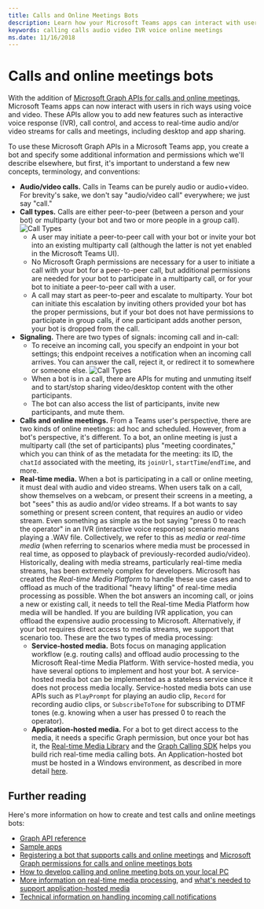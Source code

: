 ```yaml
---
title: Calls and Online Meetings Bots
description: Learn how your Microsoft Teams apps can interact with users using voice and video using Microsoft Graph APIs for calls and online meetings.
keywords: calling calls audio video IVR voice online meetings
ms.date: 11/16/2018
---
```


# Calls and online meetings bots

With the addition of [Microsoft Graph APIs for calls and online meetings](/graph/docs/api-reference/beta/resources/calls-api-overview), Microsoft Teams apps can now interact with users in rich ways using voice and video. These APIs allow you to add new features such as interactive voice response (IVR), call control, and access to real-time audio and/or video streams for calls and meetings, including desktop and app sharing.

To use these Microsoft Graph APIs in a Microsoft Teams app, you create a bot and specify some additional information and permissions which we'll describe elsewhere, but first, it's important to understand a few new concepts, terminology, and conventions:

* **Audio/video calls.** Calls in Teams can be purely audio or audio+video. For brevity's sake, we don't say "audio/video call" everywhere; we just say "call."
* **Call types.** Calls are either peer-to-peer (between a person and your bot) or multiparty (your bot and two or more people in a group call).
  ![Call Types](~/assets/images/calls-and-meetings/call-types.png)
  * A user may initiate a peer-to-peer call with your bot or invite your bot into an existing multiparty call (although the latter is not yet enabled in the Microsoft Teams UI).
  * No Microsoft Graph permissions are necessary for a user to initiate a call with your bot for a peer-to-peer call, but additional permissions are needed for your bot to participate in a multiparty call, or for your bot to initiate a peer-to-peer call with a user.
  * A call may start as peer-to-peer and escalate to multiparty. Your bot can initiate this escalation by inviting others provided your bot has the proper permissions, but if your bot does not have permissions to participate in group calls, if one participant adds another person, your bot is dropped from the call.
* **Signaling.** There are two types of signals: incoming call and in-call:
  * To receive an incoming call, you specify an endpoint in your bot settings; this endpoint receives a notification when an incoming call arrives. You can answer the call, reject it, or redirect it to somewhere or someone else.
  ![Call Types](~/assets/images/calls-and-meetings/call-handling.png)
  * When a bot is in a call, there are APIs for muting and unmuting itself and to start/stop sharing video/desktop content with the other participants.
  * The bot can also access the list of participants, invite new participants, and mute them.
* **Calls and online meetings.** From a Teams user's perspective, there are two kinds of online meetings: ad hoc and scheduled. However, from a bot's perspective, it's different. To a bot, an online meeting is just a multiparty call (the set of participants) plus "meeting coordinates," which you can think of as the metadata for the meeting: its ID, the `chatId` associated with the meeting, its `joinUrl`, `startTime`/`endTime`, and more.
* **Real-time media.** When a bot is participating in a call or online meeting, it must deal with audio and video streams. When users talk on a call, show themselves on a webcam, or present their screens in a meeting, a bot "sees" this as audio and/or video streams. If a bot wants to say something or present screen content, that requires an audio or video stream. Even something as simple as the bot saying "press 0 to reach the operator" in an IVR (interactive voice response) scenario means playing a .WAV file. Collectively, we refer to this as _media_ or _real-time media_ (when referring to scenarios where media must be processed in real time, as opposed to playback of previously-recorded audio/video). Historically, dealing with media streams, particularly real-time media streams, has been extremely complex for developers. Microsoft has created the _Real-time Media Platform_ to handle these use cases and to offload as much of the traditional "heavy lifting" of real-time media processing as possible.  When the bot answers an incoming call, or joins a new or existing call, it needs to tell the Real-time Media Platform how media will be handled. If you are building IVR application, you can offload the expensive audio processing to Microsoft. Alternatively, if your bot requires direct access to media streams, we support that scenario too. These are the two types of media processing:
  * **Service-hosted media.** Bots focus on managing application workflow (e.g. routing calls) and offload audio processing to the Microsoft Real-time Media Platform. With service-hosted media, you have several options to implement and host your bot. A service-hosted media bot can be implemented as a stateless service since it does not process media locally. Service-hosted media bots can use APIs such as `PlayPrompt` for playing an audio clip, `Record` for recording audio clips, or `SubscribeToTone` for subscribing to DTMF tones (e.g. knowing when a user has pressed 0 to reach the operator).
  * **Application-hosted media.** For a bot to get direct access to the media, it needs a specific Graph permission, but once your bot has it, the [Real-time Media Library](https://www.nuget.org/packages/Microsoft.Graph.Communications.Calls.Media/) and the [Graph Calling SDK](https://microsoftgraph.github.io/microsoft-graph-comms-samples/docs/articles/index.html#graph-calling-sdk-and-stateful-client-builder) helps you build rich real-time media calling bots. An Application-hosted bot must be hosted in a Windows environment, as described in more detail [here](~/concepts/calls-and-meetings/requirements-considerations-application-hosted-media-bots.md).

## Further reading

Here's more information on how to create and test calls and online meetings bots:

* [Graph API reference](https://developer.microsoft.com/en-us/graph/docs/api-reference/beta/resources/calls-api-overview)
* [Sample apps](https://github.com/microsoftgraph/microsoft-graph-comms-samples)
* [Registering a bot that supports calls and online meetings](~/concepts/calls-and-meetings/registering-calling-bot.md) and [Microsoft Graph permissions for calls and online meetings bots](~/concepts/calls-and-meetings/registering-calling-bot.md#add-microsoft-graph-permissions)
* [How to develop calling and online meeting bots on your local PC](~/concepts/calls-and-meetings/debugging-local-testing-calling-meeting-bots.md)
* [More information on real-time media processing](~/concepts/calls-and-meetings/real-time-media-concepts.md), and [what's needed to support application-hosted media](~/concepts/calls-and-meetings/requirements-considerations-application-hosted-media-bots.md)
* [Technical information on handling incoming call notifications](~/concepts/calls-and-meetings/call-notifications.md)
